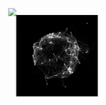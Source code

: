 <a href="https://github.com/Zurisen">
  <img align="left" src="https://github-readme-stats.vercel.app/api/top-langs/?username=Zurisen&theme=onedark&hide=lua&coures,html&langs_count=6&layout=compact" />
</a>
<p>
  <img align="left" height="165px" src="ezgif.com-crop.gif" />
</p>

